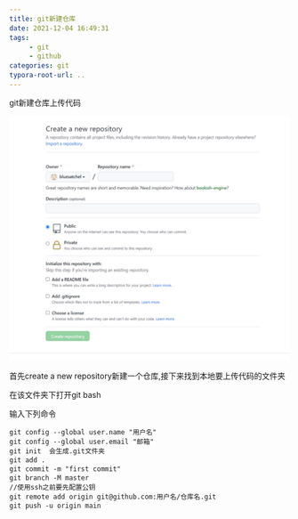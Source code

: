 ```yaml
---
title: git新建仓库
date: 2021-12-04 16:49:31
tags: 
     - git
     - github
categories: git
typora-root-url: ..
---
```


git新建仓库上传代码

<!--more-->

<img src="/images/git%E6%96%B0%E5%BB%BA%E4%BB%93%E5%BA%93/image-20211204165449892.png" alt="image-20211204165449892" style="zoom: 67%;" />

首先create a new repository新建一个仓库,接下来找到本地要上传代码的文件夹

在该文件夹下打开git bash

输入下列命令

```
git config --global user.name "用户名"
git config --global user.email "邮箱"
git init  会生成.git文件夹
git add .
git commit -m "first commit"
git branch -M master
//使用ssh之前要先配置公钥
git remote add origin git@github.com:用户名/仓库名.git
git push -u origin main
```
